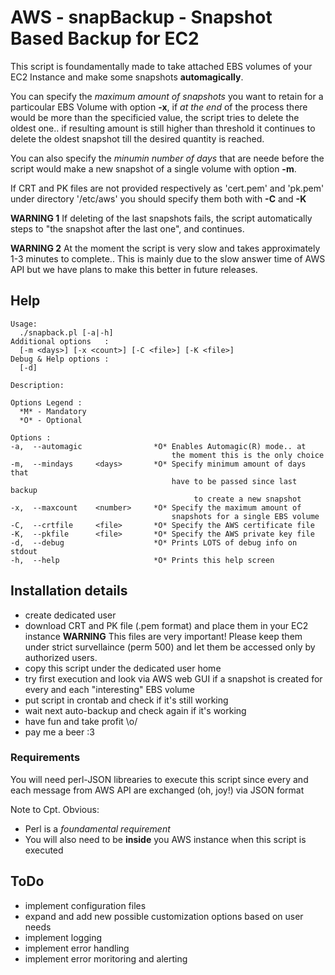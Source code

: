 # AWS - snapBackup - Snapshot Based Backup for EC2

This script is foundamentally made to take attached EBS volumes of your EC2
Instance and make some snapshots **automagically**.

You can specify the _maximum amount of snapshots_ you want to retain for
a particoular EBS Volume with option __-x__, if _at the end_ of the process
there would be more than the specificied value, the script tries to delete the
oldest one.. if resulting amount is still higher than threshold it continues
to delete the oldest snapshot till the desired quantity is reached.

You can also specify the _minumin number of days_ that are neede before the
script would make a new snapshot of a single volume with option __-m__.

If CRT and PK files are not provided respectively as 'cert.pem' and 'pk.pem'
under directory '/etc/aws' you should specify them both with __-C__ and __-K__

**__WARNING 1__** If deleting of the last snapshots fails, the script
automatically steps to "the snapshot after the last one", and continues.

**__WARNING 2__** At the moment the script is very slow and takes
approximately 1-3 minutes to complete.. This is mainly due to the slow answer
time of AWS API but we have plans to make this better in future releases.


## Help

    Usage:
      ./snapback.pl [-a|-h]
    Additional options   :
      [-m <days>] [-x <count>] [-C <file>] [-K <file>]
    Debug & Help options :
      [-d]

    Description:

    Options Legend :
      *M* - Mandatory
      *O* - Optional

    Options :
    -a,  --automagic                *O* Enables Automagic(R) mode.. at
                                        the moment this is the only choice
    -m,  --mindays     <days>       *O* Specify minimum amount of days that
                                        have to be passed since last backup
                                             to create a new snapshot
    -x,  --maxcount    <number>     *O* Specify the maximum amount of
                                        snapshots for a single EBS volume
    -C,  --crtfile     <file>       *O* Specify the AWS certificate file
    -K,  --pkfile      <file>       *O* Specify the AWS private key file
    -d,  --debug                    *O* Prints LOTS of debug info on stdout
    -h,  --help                     *O* Prints this help screen


## Installation details
* create dedicated user
* download CRT and PK file (.pem format) and place them in your EC2 instance
**__WARNING__** This files are very important! Please keep them under strict
survellaince (perm 500) and let them be accessed only by authorized users.
* copy this script under the dedicated user home
* try first execution and look via AWS web GUI if a snapshot is created
  for every and each "interesting" EBS volume
* put script in crontab and check if it's still working
* wait next auto-backup and check again if it's working
* have fun and take profit \o/
* pay me a beer :3

### Requirements
You will need perl-JSON librearies to execute this script since every and each
message from AWS API are exchanged (oh, joy!) via JSON format

Note to Cpt. Obvious:
* Perl is a _foundamental requirement_
* You will also need to be __inside__ you AWS instance when this script is
  executed


## ToDo
* implement configuration files
* expand and add new possible customization options based on user needs
* implement logging
* implement error handling
* implement error moritoring and alerting

